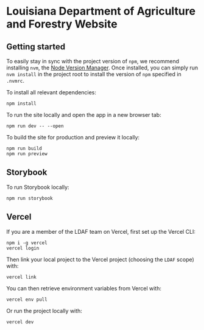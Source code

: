 # Louisiana Department of Agriculture and Forestry Website

## Getting started

To easily stay in sync with the project version of `npm`, we recommend installing `nvm`, the [Node Version Manager](https://github.com/nvm-sh/nvm). Once installed, you can simply run `nvm install` in the project root to install the version of `npm` specified in `.nvmrc`.

To install all relevant dependencies:

```
npm install
```

To run the site locally and open the app in a new browser tab:

```
npm run dev -- --open
```

To build the site for production and preview it locally:

```
npm run build
npm run preview
```

## Storybook

To run Storybook locally:

```
npm run storybook
```

## Vercel

If you are a member of the LDAF team on Vercel, first set up the Vercel CLI:

```
npm i -g vercel
vercel login
```

Then link your local project to the Vercel project (choosing the `LDAF` scope) with:

```
vercel link
```

You can then retrieve environment variables from Vercel with:

```
vercel env pull
```

Or run the project locally with:

```
vercel dev
```
